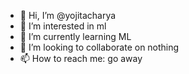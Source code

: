 - 👋 Hi, I’m @yojitacharya
- 👀 I’m interested in ml
- 🌱 I’m currently learning ML
- 💞️ I’m looking to collaborate on nothing
- 📫 How to reach me: go away

<!---
yojitacharya/yojitacharya is a ✨ special ✨ repository because its `README.md` (this file) appears on your GitHub profile.
You can click the Preview link to take a look at your changes.
--->
